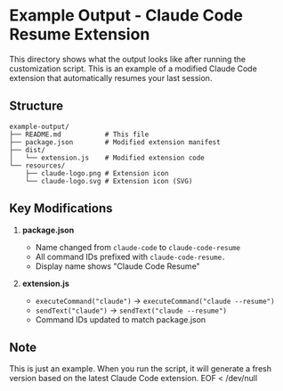 # Example Output - Claude Code Resume Extension

This directory shows what the output looks like after running the customization script. This is an example of a modified Claude Code extension that automatically resumes your last session.

## Structure

```
example-output/
├── README.md           # This file
├── package.json        # Modified extension manifest
├── dist/
│   └── extension.js    # Modified extension code
└── resources/
    ├── claude-logo.png # Extension icon
    └── claude-logo.svg # Extension icon (SVG)
```

## Key Modifications

1. **package.json**
   - Name changed from `claude-code` to `claude-code-resume`
   - All command IDs prefixed with `claude-code-resume.`
   - Display name shows "Claude Code Resume"

2. **extension.js**
   - `executeCommand("claude")` → `executeCommand("claude --resume")`
   - `sendText("claude")` → `sendText("claude --resume")`
   - Command IDs updated to match package.json

## Note

This is just an example. When you run the script, it will generate a fresh version based on the latest Claude Code extension.
EOF < /dev/null